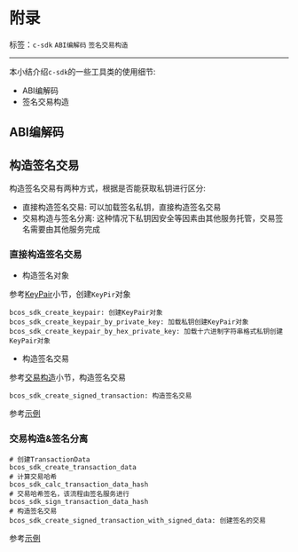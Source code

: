 # 附录

标签：``c-sdk`` ``ABI编解码`` ``签名交易构造``

----------

本小结介绍`c-sdk`的一些工具类的使用细节:

- ABI编解码
- 签名交易构造

## ABI编解码

## 构造签名交易

构造签名交易有两种方式，根据是否能获取私钥进行区分:

- 直接构造签名交易: 可以加载签名私钥，直接构造签名交易
- 交易构造与签名分离: 这种情况下私钥因安全等因素由其他服务托管，交易签名需要由其他服务完成

### 直接构造签名交易

- 构造签名对象

参考[KeyPair](./api.html#keypair)小节，创建`KeyPir`对象

```shell
bcos_sdk_create_keypair: 创建KeyPair对象
bcos_sdk_create_keypair_by_private_key: 加载私钥创建KeyPair对象
bcos_sdk_create_keypair_by_hex_private_key: 加载十六进制字符串格式私钥创建KeyPair对象
```

- 构造签名交易

参考[交易构造](./api.html#id5)小节，构造签名交易

```shell
bcos_sdk_create_signed_transaction: 构造签名交易
```

参考[示例](https://github.com/FISCO-BCOS/bcos-c-sdk/blob/v3.0.1/sample/tx/hello_sample.c#L287)

### 交易构造&签名分离

```shell
# 创建TransactionData
bcos_sdk_create_transaction_data
# 计算交易哈希
bcos_sdk_calc_transaction_data_hash
# 交易哈希签名，该流程由签名服务进行
bcos_sdk_sign_transaction_data_hash
# 构造签名交易
bcos_sdk_create_signed_transaction_with_signed_data: 创建签名的交易
```

参考[示例](https://github.com/FISCO-BCOS/bcos-c-sdk/blob/v3.0.1/sample/tx/hello_sample.c#L305)
